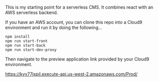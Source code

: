 This is my starting point for a serverless CMS. It combines react with an AWS serverless backend. 

If you have an AWS account, you can clone this repo into a Cloud9 environment and run it by doing the following...
```
npm install
npm run start-front
npm run start-back
npm run start-dev-proxy
```
Then navigate to the preview application link provided by your Cloud9 environment.

https://kyv77jxpil.execute-api.us-west-2.amazonaws.com/Prod/
